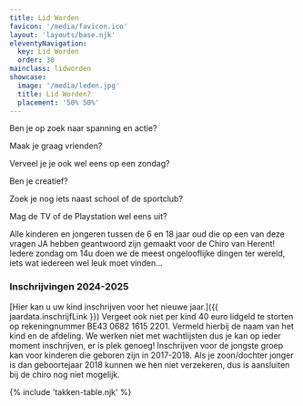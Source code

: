 ```yaml
---
title: Lid Worden
favicon: '/media/favicon.ico'
layout: 'layouts/base.njk'
eleventyNavigation:
  key: Lid Worden
  order: 30
mainclass: lidworden
showcase: 
  image: '/media/leden.jpg'
  title: Lid Worden?
  placement: '50% 50%'
---
```


Ben je op zoek naar spanning en actie?

Maak je graag vrienden?

Verveel je je ook wel eens op een zondag?

Ben je creatief?

Zoek je nog iets naast school of de sportclub?

Mag de TV of de Playstation wel eens uit?

Alle kinderen en jongeren tussen de 6 en 18 jaar oud die op een van deze vragen JA hebben geantwoord zijn gemaakt voor de Chiro van Herent! Iedere zondag om 14u doen we de meest ongelooflijke dingen ter wereld, iets wat iedereen wel leuk moet vinden...

### Inschrijvingen 2024-2025

[Hier kan u uw kind inschrijven voor het nieuwe jaar.]({{ jaardata.inschrijfLink }}) Vergeet ook niet per kind 40 euro lidgeld te storten op rekeningnummer BE43 0682 1615 2201. Vermeld hierbij de naam van het kind en de afdeling. We werken niet met wachtlijsten dus je kan op ieder moment inschrijven, er is plek genoeg! Inschrijven voor de jongste groep kan voor kinderen die geboren zijn in 2017-2018. Als je zoon/dochter jonger is dan geboortejaar 2018 kunnen we hen niet verzekeren, dus is aansluiten bij de chiro nog niet mogelijk.

{% include 'takken-table.njk' %}